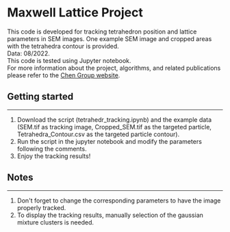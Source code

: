 # Maxwell Lattice Project

This code is developed for tracking tetrahedron position and lattice parameters in SEM images. One example SEM image and cropped areas with the tetrahedra contour is provided.  
Data: 08/2022.   
This code is tested using Jupyter notebook.  
For more information about the project, algorithms, and related publications please refer to the [Chen Group website](https://chenlab.matse.illinois.edu/).  

## Getting started
---------------------
1. Download the script (tetrahedr_tracking.ipynb) and the example data (SEM.tif as tracking image, Cropped_SEM.tif as the targeted particle, Tetrahedra_Contour.csv as the targeted particle contour).
2. Run the script in the jupyter notebook and modify the parameters following the comments.
3. Enjoy the tracking results!

## Notes
----------------------
1. Don't forget to change the corresponding parameters to have the image properly tracked.
2. To display the tracking results, manually selection of the gaussian mixture clusters is needed.
